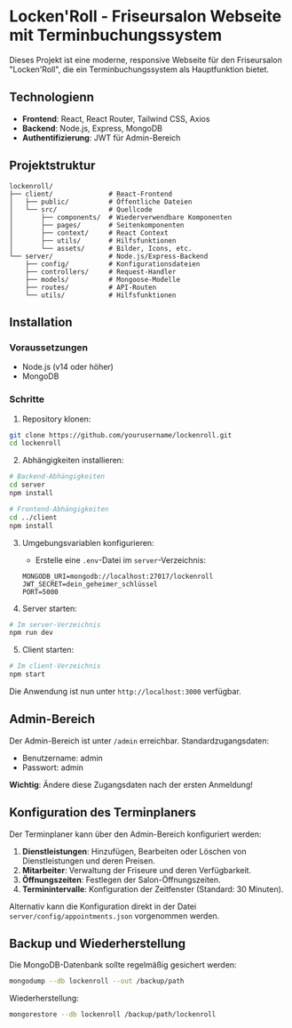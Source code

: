 # Locken'Roll - Friseursalon Webseite mit Terminbuchungssystem

Dieses Projekt ist eine moderne, responsive Webseite für den Friseursalon "Locken'Roll", die ein Terminbuchungssystem als Hauptfunktion bietet.

## Technologienn

- **Frontend**: React, React Router, Tailwind CSS, Axios
- **Backend**: Node.js, Express, MongoDB
- **Authentifizierung**: JWT für Admin-Bereich

## Projektstruktur

```
lockenroll/
├── client/              # React-Frontend
│   ├── public/          # Öffentliche Dateien
│   └── src/             # Quellcode
│       ├── components/  # Wiederverwendbare Komponenten
│       ├── pages/       # Seitenkomponenten
│       ├── context/     # React Context
│       ├── utils/       # Hilfsfunktionen
│       └── assets/      # Bilder, Icons, etc.
└── server/              # Node.js/Express-Backend
    ├── config/          # Konfigurationsdateien
    ├── controllers/     # Request-Handler
    ├── models/          # Mongoose-Modelle
    ├── routes/          # API-Routen
    └── utils/           # Hilfsfunktionen
```

## Installation

### Voraussetzungen
- Node.js (v14 oder höher)
- MongoDB

### Schritte

1. Repository klonen:
```bash
git clone https://github.com/yourusername/lockenroll.git
cd lockenroll
```

2. Abhängigkeiten installieren:
```bash
# Backend-Abhängigkeiten
cd server
npm install

# Frontend-Abhängigkeiten
cd ../client
npm install
```

3. Umgebungsvariablen konfigurieren:
   - Erstelle eine `.env`-Datei im `server`-Verzeichnis:
   ```
   MONGODB_URI=mongodb://localhost:27017/lockenroll
   JWT_SECRET=dein_geheimer_schlüssel
   PORT=5000
   ```

4. Server starten:
```bash
# Im server-Verzeichnis
npm run dev
```

5. Client starten:
```bash
# Im client-Verzeichnis
npm start
```

Die Anwendung ist nun unter `http://localhost:3000` verfügbar.

## Admin-Bereich

Der Admin-Bereich ist unter `/admin` erreichbar. Standardzugangsdaten:
- Benutzername: admin
- Passwort: admin

**Wichtig**: Ändere diese Zugangsdaten nach der ersten Anmeldung!

## Konfiguration des Terminplaners

Der Terminplaner kann über den Admin-Bereich konfiguriert werden:

1. **Dienstleistungen**: Hinzufügen, Bearbeiten oder Löschen von Dienstleistungen und deren Preisen.
2. **Mitarbeiter**: Verwaltung der Friseure und deren Verfügbarkeit.
3. **Öffnungszeiten**: Festlegen der Salon-Öffnungszeiten.
4. **Terminintervalle**: Konfiguration der Zeitfenster (Standard: 30 Minuten).

Alternativ kann die Konfiguration direkt in der Datei `server/config/appointments.json` vorgenommen werden.

## Backup und Wiederherstellung

Die MongoDB-Datenbank sollte regelmäßig gesichert werden:

```bash
mongodump --db lockenroll --out /backup/path
```

Wiederherstellung:

```bash
mongorestore --db lockenroll /backup/path/lockenroll
``` 